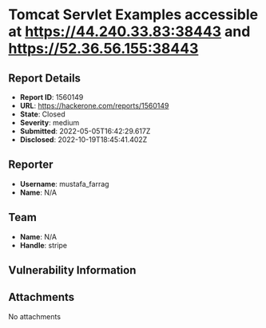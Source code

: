 # Tomcat Servlet Examples accessible at https://44.240.33.83:38443 and https://52.36.56.155:38443

## Report Details
- **Report ID**: 1560149
- **URL**: https://hackerone.com/reports/1560149
- **State**: Closed
- **Severity**: medium
- **Submitted**: 2022-05-05T16:42:29.617Z
- **Disclosed**: 2022-10-19T18:45:41.402Z

## Reporter
- **Username**: mustafa_farrag
- **Name**: N/A

## Team
- **Name**: N/A
- **Handle**: stripe

## Vulnerability Information


## Attachments
No attachments
